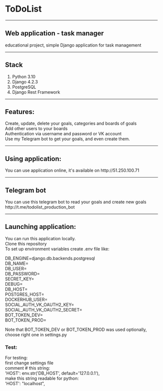 <h1>ToDoList</h1>
<hr style="border: 1px solid white;">
<h2>Web application - task manager</h2>
educational project, simple Django application for task management
<hr>
<h2>Stack</h2>

1. Python 3.10
2. Django 4.2.3
3. PostgreSQL
4. Django Rest Framework
<hr>

<h2>Features:</h2>
Create, update, delete your goals, categories and boards of goals<br>
Add other users to your boards<br>
Authentication via username and password or VK account<br>
Use my Telegram bot to get your goals, and even create them.
<hr>

<h2>Using application:</h2>
You can use application online, it's available on http://51.250.100.71
<hr>

<h2>Telegram bot</h2>
You can use this telegram bot to read your goals and create new goals
http://t.me/todolist_production_bot
<hr>

<h2>Launching application:</h2>

You can run this application locally.<br>
Clone this repository<br>
To set up environment variables create .env file like:<br>

DB_ENGINE=django.db.backends.postgresql<br>
DB_NAME=<br>
DB_USER=<br>
DB_PASSWORD=<br>
SECRET_KEY=<br>
DEBUG=<br>
DB_HOST=<br>
POSTGRES_HOST=<br>
DOCKERHUB_USER=<br>
SOCIAL_AUTH_VK_OAUTH2_KEY=<br>
SOCIAL_AUTH_VK_OAUTH2_SECRET=<br>
BOT_TOKEN_DEV=<br>
BOT_TOKEN_PROD=<br>

Note that BOT_TOKEN_DEV or BOT_TOKEN_PROD was used optionally, choose right one in settings.py

<h3>Test:</h3>
For testing:<br> 
first change settings file<br>
comment # this string:<br> 
'HOST': env.str('DB_HOST', default='127.0.0.1'),<br>
make this string readable for python:<br>
'HOST': "localhost",
